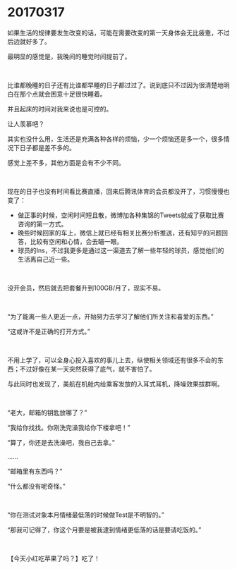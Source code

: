 # 20170317

如果生活的规律要发生改变的话，可能在需要改变的第一天身体会无比疲惫，不过后边就好多了。

最明显的感觉是，我晚间的睡觉时间提前了。

<br/>

比谁都晚睡的日子还有比谁都早睡的日子都过过了。说到底只不过因为很清楚地明白在那个点就会困意十足很快睡着。

并且起床的时间对我来说也是可控的。

让人羡慕吧？

其实也没什么用，生活还是充满各种各样的烦恼，少一个烦恼还是多一个，很多情况下日子都是差不多的。

感觉上差不多，其他方面是会有不少不同。

<br/>

现在的日子也没有时间看比赛直播，回来后腾讯体育的会员都没开了，习惯慢慢也变了：

* 做正事的时候，空闲时间短且散，微博加各种集锦的Tweets就成了获取比赛咨询的第一方式。
* 晚些时候回家的车上，微信上就已经有相关比赛分析推送，还有知乎的问题回答，比较有空闲和心情，会去瞄一眼。
* 球员的Ins，不过我更多是通过这一渠道去了解一些年轻的球员，感觉他们的生活离自己近一些。

<br/>

没开会员，然后就去把套餐升到100GB/月了，现实不易。

<br/>

“为了能离一些人更近一点，开始努力去学习了解他们所关注和喜爱的东西。”

“这或许不是正确的打开方式。”

<br/>

不用上学了，可以全身心投入喜欢的事儿上去，纵使相关领域还有很多不会的东西；不过好像在某一天突然获得了底气，就不害怕了。

与此同时也发现了，美航在机舱内给乘客发放的入耳式耳机，降噪效果拔群啊。

<br/>

“老大，邮箱的钥匙放哪了？”

“我给你找找。你刚洗完澡我给你下楼拿吧！”

“算了，你还是去洗澡吧，我自己去拿。”

…...

“邮箱里有东西吗？”

“什么都没有呢奇怪。”

<br/>

“你在测试对象本月情绪最低落的时候做Test是不明智的。”

“那我可记得了，你这个月要是被我逮到情绪更低落的话是要请吃饭的。”

<br/>

【今天小红吃苹果了吗？】吃了！